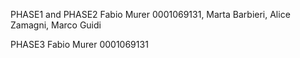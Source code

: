 PHASE1 and PHASE2
Fabio Murer 0001069131,
Marta Barbieri,
Alice Zamagni,
Marco Guidi

PHASE3
Fabio Murer 0001069131